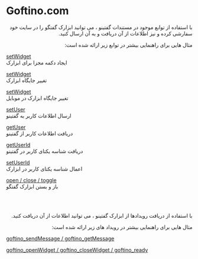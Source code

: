 # Goftino.com

<div dir='rtl'>
<p>
با استفاده از توابع موجود در مستندات گفتینو ، می توانید ابزارک گفتگو را در سایت خود سفارشی کرده و نیز اطلاعات از آن دریافت و به آن ارسال کنید.
</p>
  <p>
مثال هایی برای راهنمایی بیشتر در توابع زیر ارائه شده است:
</p>
  </div>
<div dir='ltr'>
  
[setWidget](setWidget.html)
<br>
ایجاد دکمه مجزا برای ابزارک


[setWidget](setWidget-position.html)
<br>
تغییر جایگاه ابزارک

[setWidget](setWidget-position-mobile.html)
<br>
تغییر جایگاه ابزارک در موبایل


[setUser](setUser.html)
<br>
ارسال اطلاعات کاربر به گفتینو


[getUser](getUser.html)
<br>
دریافت اطلاعات کاربر از گفتینو


[getUserId](getUserId.html)
<br>
دریافت شناسه یکتای کاربر در گفتینو

[setUserId](setUserId.html)
<br>
اعمال شناسه یکتای کاربر در ابزارک


[open / close / toggle](open_close_toggle.html)
<br>
باز و بستن ابزارک گفتگو


</div>

<br><br>

<div dir='rtl'>
<p>
با استفاده از دریافت رویدادها از ابزارک گفتینو ، می توانید اطلاعات از آن دریافت کنید.
</p>
  <p>
مثال هایی برای راهنمایی بیشتر در رویداد های زیر ارائه شده است:
</p>
  </div>
<div dir='ltr'>
  
[goftino_sendMessage / goftino_getMessage](events.html)

[goftino_openWidget / goftino_closeWidget / goftino_ready](events.html)

</div>
